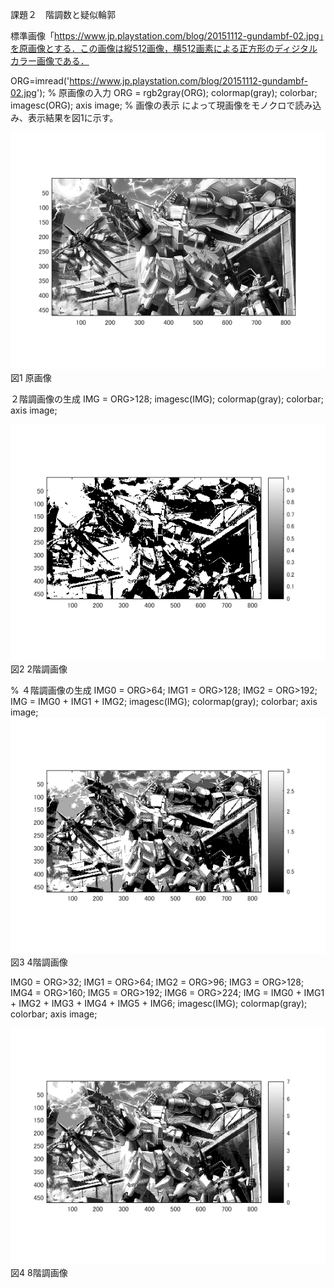 課題２　階調数と疑似輪郭

標準画像「https://www.jp.playstation.com/blog/20151112-gundambf-02.jpg」を原画像とする．この画像は縦512画像，横512画素による正方形のディジタルカラー画像である．


ORG=imread('https://www.jp.playstation.com/blog/20151112-gundambf-02.jpg'); % 原画像の入力
ORG = rgb2gray(ORG); colormap(gray); colorbar;
imagesc(ORG); axis image; % 画像の表示
によって現画像をモノクロで読み込み、表示結果を図1に示す。

![原画像](https://raw.githubusercontent.com/YumaTokuhashi/lecture_image_processing/master/2-1.bmp)  
図1 原画像

２階調画像の生成
IMG = ORG>128;
imagesc(IMG); colormap(gray); colorbar;  axis image;

![原画像](https://raw.githubusercontent.com/YumaTokuhashi/lecture_image_processing/master/2-2.bmp)  
図2 2階調画像

% ４階調画像の生成
IMG0 = ORG>64;
IMG1 = ORG>128;
IMG2 = ORG>192;
IMG = IMG0 + IMG1 + IMG2;
imagesc(IMG); colormap(gray); colorbar;  axis image;
![原画像](https://raw.githubusercontent.com/YumaTokuhashi/lecture_image_processing/master/2-3.bmp)  
図3 4階調画像


IMG0 = ORG>32;
IMG1 = ORG>64;
IMG2 = ORG>96;
IMG3 = ORG>128;
IMG4 = ORG>160;
IMG5 = ORG>192;
IMG6 = ORG>224;
IMG = IMG0 + IMG1 + IMG2 + IMG3 + IMG4 + IMG5 + IMG6;
imagesc(IMG); colormap(gray); colorbar;  axis image;

![原画像](https://raw.githubusercontent.com/YumaTokuhashi/lecture_image_processing/master/2-4.bmp)  
図4 8階調画像

